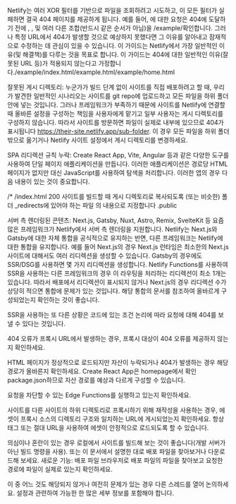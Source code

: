 Netlify는 여러 XOR 필터를 기반으로 파일을 조회하려고 시도하고, 이 모든 필터가 실패하면 결국 404 페이지를 제공하게 됩니다. 예를 들어, 에 대한 요청은 404에 도달하기 전에 , , 및 여러 다른 조합(반드시 같은 순서가 아님)을 /example/확인합니다. 그러나 특정 URL에서 404가 발생할 것으로 예상하지 못했다면 그 이유를 알아내고 잠재적으로 수정하는 데 관심이 있을 수 있습니다. 이 가이드는 Netlify에서 가장 일반적인 이유(및 해결책)를 다루는 것을 목표로 합니다. 이 가이드는 404에 대한 일반적인 이유(잘못된 URL 등)가 적용되지 않는다고 가정합니다./example/index.html/example.html/example/home.html

잘못된 게시 디렉토리: 누군가가 빌드 단계 없이 사이트를 직접 배포하려고 할 때, 우리가 발견한 일반적인 시나리오는 사이트를 git repo에 업로드하고 모든 파일을 하위 폴더 안에 넣는 것입니다. 그러나 프레임워크가 부족하기 때문에 사이트를 Netlify에 연결할 때 올바른 설정을 구성하는 책임을 사용자에게 맡기고 일부 사용자는 게시 디렉토리를 구성하지 않습니다. 따라서 사이트를 방문하면 파일이 실제로 내부에 있으므로 404가 표시됩니다 https://their-site.netlify.app/sub-folder. 이 경우 모든 파일을 하위 폴더 밖으로 옮기거나 Netlify 사이트 설정에서 게시 디렉토리를 변경하세요.

SPA 리디렉션 규칙 누락: Create React App, Vite, Angular 등과 같은 다양한 도구를 사용하여 단일 페이지 애플리케이션을 만듭니다. 이러한 애플리케이션은 경로당 HTML 페이지가 없지만 대신 JavaScript를 사용하여 탐색을 처리합니다. 이러한 앱의 경우 다음 내용이 있는 것이 중요합니다.

/* /index.html 200
사이트를 빌드할 때 게시 디렉토리로 복사되도록 (또는 비슷한) 폴더 _redirects에 있어야 하는 파일 의 내용으로 지정합니다 .public

서버 측 렌더링된 콘텐츠: Next.js, Gatsby, Nuxt, Astro, Remix, SvelteKit 등 요즘 많은 프레임워크가 Netlify에서 서버 측 렌더링을 지원합니다. Netlify는 Next.js와 Gatsby에 대한 자체 통합을 공식적으로 유지하는 반면, 다른 프레임워크는 Netlify에 대한 통합을 유지합니다. 예를 들어 Next.js의 경우 Next.js 런타임은 최소한의 Next.js 사이트에 대해서도 여러 리디렉션을 생성할 수 있습니다. Gatsby의 경우에도 SSR/DSG를 사용하면 몇 가지 리디렉션을 생성합니다. Netlify Functions를 사용하여 SSR을 사용하는 다른 프레임워크의 경우 이 라우팅을 처리하는 리디렉션이 최소 1개는 있습니다. 따라서 배포에서 리디렉션이 표시되지 않거나 Next.js의 경우 리디렉션 수가 상당히 적으면 통합에 문제가 있는 것입니다. 해당 통합의 문서를 참조하여 올바르게 구성되었는지 확인하는 것이 좋습니다.

SSR을 사용하는 또 다른 상황은 코드에 있는 조건 논리에 따라 요청에 대해 404를 보낼 수 있다는 것입니다.

404 오류가 프록시 URL에서 발생하는 경우, 프록시 대상이 404 오류를 제공하지 않는지 확인하세요.

HTML 페이지가 정상적으로 로드되지만 자산이 누락되거나 404가 발생하는 경우 해당 경로가 올바른지 확인하세요. Create React App은 homepage에서 확인 package.json하므로 자산 경로를 예상과 다르게 구성할 수 있습니다.

요청을 차단할 수 있는 Edge Functions를 실행하고 있는지 확인하세요.

사이트를 다른 사이트의 하위 디렉토리로 프록시하기 위해 재작성을 사용하는 경우, 에셋이 프록시 소스의 디렉토리 구조와 일치하는 URL에 게시되었는지 확인하세요. 항상 <base>태그 또는 절대 URL을 사용하여 에셋이 안정적으로 로드되도록 할 수 있습니다.

의심이나 혼란이 있는 경우 로컬에서 사이트를 빌드해 보는 것이 좋습니다(개발 서버가 아닌 빌드 명령을 사용). 또는 이 문서에서 설명한 대로 배포 파일을 찾아보거나 다운로드해 보세요. 새로운 기능: 배포 파일 브라우저로 배포 파일의 파일을 찾아보고 요청한 경로에 파일이 실제로 있는지 확인하세요.

이 중 어느 것도 해당되지 않거나 여전히 문제가 있는 경우 다른 스레드를 열어 논의하세요. 설정과 관련하여 가능한 한 많은 세부 정보를 포함해야 합니다.